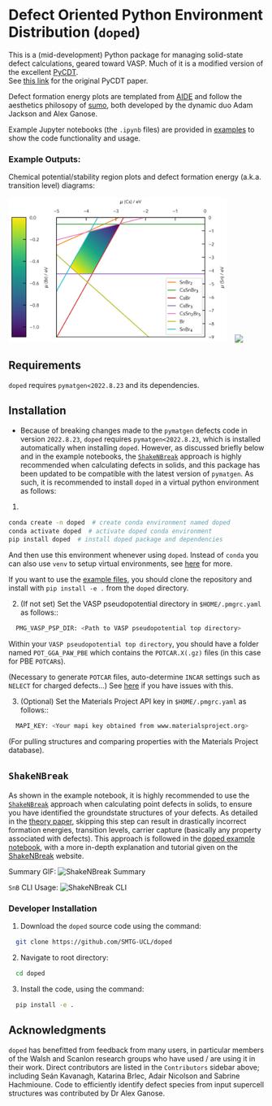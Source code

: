 # **D**efect **O**riented **P**ython **E**nvironment **D**istribution (`doped`)
This is a (mid-development) Python package for managing solid-state defect calculations,
geared toward VASP. Much of it is a modified version of the excellent [PyCDT](https://bitbucket.org/mbkumar/pycdt).  
See [this link](https://www.sciencedirect.com/science/article/pii/S0010465518300079) for the original PyCDT paper.

Defect formation energy plots are templated from [AIDE](https://github.com/SMTG-UCL/aide) and follow the aesthetics
philosopy of [sumo](https://smtg-ucl.github.io/sumo/), both developed by the dynamic duo Adam Jackson and Alex Ganose.

Example Jupyter notebooks (the `.ipynb` files) are provided in [examples](examples) to show the code functionality and usage.

### Example Outputs:
Chemical potential/stability region plots and defect formation energy (a.k.a. transition level) diagrams:

<img src="https://raw.githubusercontent.com/SMTG-UCL/doped/master/files/doped_chempot_plotting.png" width="430">   &nbsp;&nbsp;  <img src="https://raw.githubusercontent.com/SMTG-UCL/doped/master/files/doped_TLD_plot.png" width="400">

## Requirements
`doped` requires `pymatgen<2022.8.23` and its dependencies.

## Installation
- Because of breaking changes made to the `pymatgen` defects code in version `2022.8.23`, `doped` requires 
`pymatgen<2022.8.23`, which is installed automatically when installing `doped`. 
However, as discussed briefly below and in the example notebooks, the 
[`ShakeNBreak`](https://shakenbreak.readthedocs.io/en/latest/) approach is highly recommended when calculating 
defects in solids, and this package has been updated to be compatible with the latest version of `pymatgen`.
As such, it is recommended to install `doped` in a virtual python environment as follows:

1. 
```bash
conda create -n doped  # create conda environment named doped
conda activate doped  # activate doped conda environment
pip install doped  # install doped package and dependencies
```
And then use this environment whenever using `doped`.
Instead of `conda` you can also use `venv` to setup virtual environments, 
see [here](https://www.freecodecamp.org/news/how-to-setup-virtual-environments-in-python/) for more.

If you want to use the [example files](examples), 
you should clone the repository and install with `pip install -e .` from the `doped` directory.

2. (If not set) Set the VASP pseudopotential directory in `$HOME/.pmgrc.yaml` as follows::
```bash
  PMG_VASP_PSP_DIR: <Path to VASP pseudopotential top directory>
```
Within your `VASP pseudopotential top directory`, you should have a folder named `POT_GGA_PAW_PBE` which contains the `POTCAR.X(.gz)` files (in this case for PBE `POTCAR`s).

(Necessary to generate `POTCAR` files, auto-determine `INCAR` settings such as `NELECT` for charged defects...)
See [here](https://pymatgen.org/installation.html#potcar-setup) if you have issues with this.

3. (Optional) Set the Materials Project API key in `$HOME/.pmgrc.yaml` as follows::
```bash
  MAPI_KEY: <Your mapi key obtained from www.materialsproject.org>
```
(For pulling structures and comparing properties with the Materials Project database).


## `ShakeNBreak`
As shown in the example notebook, it is highly recommended to use the [`ShakeNBreak`](https://shakenbreak.readthedocs.io/en/latest/) approach when calculating point defects in solids, to ensure you have identified the groundstate structures of your defects. As detailed in the [theory paper](https://arxiv.org/abs/2207.09862), skipping this step can result in drastically incorrect formation energies, transition levels, carrier capture (basically any property associated with defects). This approach is followed in the [doped example notebook](https://github.com/SMTG-UCL/doped/blob/master/dope_Example_Notebook.ipynb), with a more in-depth explanation and tutorial given on the [ShakeNBreak](https://shakenbreak.readthedocs.io/en/latest/) website.

Summary GIF:
![ShakeNBreak Summary](files/SnB_Supercell_Schematic_PES_2sec_Compressed.gif)

`SnB` CLI Usage:
![ShakeNBreak CLI](files/SnB_CLI.gif)


### Developer Installation

1. Download the `doped` source code using the command:
```bash
  git clone https://github.com/SMTG-UCL/doped
```
2.  Navigate to root directory:
```bash
  cd doped
```
3.  Install the code, using the command:
```bash
  pip install -e .
```

## Acknowledgments
`doped` has benefitted from feedback from many users, in particular members of the Walsh and Scanlon research groups who have used / are using it in their work. Direct contributors are listed in the `Contributors` sidebar above; including Seán Kavanagh, Katarina Brlec, Adair Nicolson and Sabrine Hachmioune. Code to efficiently identify defect species from input supercell structures was contributed by Dr Alex Ganose.
